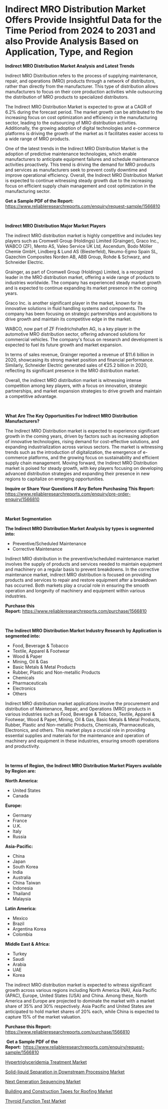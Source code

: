 <p><h1>Indirect MRO Distribution Market Offers Provide Insightful Data for the Time Period from 2024 to 2031 and also Provide Analysis Based on Application, Type, and Region</h1></p><p><strong>Indirect MRO Distribution Market Analysis and Latest Trends</strong></p>
<p><p>Indirect MRO Distribution refers to the process of supplying maintenance, repair, and operations (MRO) products through a network of distributors, rather than directly from the manufacturer. This type of distribution allows manufacturers to focus on their core production activities while outsourcing the distribution of MRO products to specialized distributors.</p><p>The Indirect MRO Distribution Market is expected to grow at a CAGR of 6.2% during the forecast period. The market growth can be attributed to the increasing focus on cost optimization and efficiency in the manufacturing sector, leading to the outsourcing of MRO distribution activities. Additionally, the growing adoption of digital technologies and e-commerce platforms is driving the growth of the market as it facilitates easier access to a wide range of MRO products.</p><p>One of the latest trends in the Indirect MRO Distribution Market is the adoption of predictive maintenance technologies, which enable manufacturers to anticipate equipment failures and schedule maintenance activities proactively. This trend is driving the demand for MRO products and services as manufacturers seek to prevent costly downtime and improve operational efficiency. Overall, the Indirect MRO Distribution Market is expected to continue witnessing steady growth due to the increasing focus on efficient supply chain management and cost optimization in the manufacturing sector.</p></p>
<p><strong>Get a Sample PDF of the Report:&nbsp;</strong> <a href="https://www.reliableresearchreports.com/enquiry/request-sample/1566810">https://www.reliableresearchreports.com/enquiry/request-sample/1566810</a></p>
<p>&nbsp;</p>
<p><strong>Indirect MRO Distribution Major Market Players</strong></p>
<p><p>The indirect MRO distribution market is highly competitive and includes key players such as Cromwell Group (Holdings) Limited (Grainger), Graco Inc., WABCO (ZF), Mento AS, Valeo Service UK Ltd, Ascendum, Bodo Möller Chemie GmbH, Lindberg & Lund AS (Biesterfeld), Neumo-Egmo Spain SL, Gazechim Composites Norden AB, ABB Group, Rohde & Schwarz, and Schneider Electric.</p><p>Grainger, as part of Cromwell Group (Holdings) Limited, is a recognized leader in the MRO distribution market, offering a wide range of products to industries worldwide. The company has experienced steady market growth and is expected to continue expanding its market presence in the coming years.</p><p>Graco Inc. is another significant player in the market, known for its innovative solutions in fluid handling systems and components. The company has been focusing on strategic partnerships and acquisitions to drive growth and maintain its competitive edge in the market.</p><p>WABCO, now part of ZF Friedrichshafen AG, is a key player in the automotive MRO distribution sector, offering advanced solutions for commercial vehicles. The company's focus on research and development is expected to fuel its future growth and market expansion.</p><p>In terms of sales revenue, Grainger reported a revenue of $11.6 billion in 2020, showcasing its strong market position and financial performance. Similarly, Schneider Electric generated sales of €25.2 billion in 2020, reflecting its significant presence in the MRO distribution market.</p><p>Overall, the indirect MRO distribution market is witnessing intense competition among key players, with a focus on innovation, strategic partnerships, and market expansion strategies to drive growth and maintain a competitive advantage.</p></p>
<p>&nbsp;</p>
<p><strong>What Are The Key Opportunities For Indirect MRO Distribution Manufacturers?</strong></p>
<p><p>The Indirect MRO Distribution market is expected to experience significant growth in the coming years, driven by factors such as increasing adoption of innovative technologies, rising demand for cost-effective solutions, and expanding industrialization across various sectors. The market is witnessing trends such as the introduction of digitalization, the emergence of e-commerce platforms, and the growing focus on sustainability and efficient supply chain management. Moving forward, the Indirect MRO Distribution market is poised for steady growth, with key players focusing on developing advanced distribution strategies and expanding their presence in new regions to capitalize on emerging opportunities.</p></p>
<p><strong>Inquire or Share Your Questions If Any Before Purchasing This Report:</strong> <a href="https://www.reliableresearchreports.com/enquiry/pre-order-enquiry/1566810">https://www.reliableresearchreports.com/enquiry/pre-order-enquiry/1566810</a></p>
<p>&nbsp;</p>
<p><strong>Market Segmentation</strong></p>
<p><strong>The Indirect MRO Distribution Market Analysis by types is segmented into:</strong></p>
<p><ul><li>Preventive/Scheduled Maintenance</li><li>Corrective Maintenance</li></ul></p>
<p><p>Indirect MRO distribution in the preventive/scheduled maintenance market involves the supply of products and services needed to maintain equipment and machinery on a regular basis to prevent breakdowns. In the corrective maintenance market, indirect MRO distribution is focused on providing products and services to repair and restore equipment after a breakdown has occurred. Both markets play a crucial role in ensuring the smooth operation and longevity of machinery and equipment within various industries.</p></p>
<p><strong>Purchase this Report:&nbsp;</strong><a href="https://www.reliableresearchreports.com/purchase/1566810">https://www.reliableresearchreports.com/purchase/1566810</a></p>
<p>&nbsp;</p>
<p><strong>The Indirect MRO Distribution Market Industry Research by Application is segmented into:</strong></p>
<p><ul><li>Food, Beverage & Tobacco</li><li>Textile, Apparel & Footwear</li><li>Wood & Paper</li><li>Mining, Oil & Gas</li><li>Basic Metals & Metal Products</li><li>Rubber, Plastic and Non-metallic Products</li><li>Chemicals</li><li>Pharmaceuticals</li><li>Electronics</li><li>Others</li></ul></p>
<p><p>Indirect MRO distribution market applications involve the procurement and distribution of Maintenance, Repair, and Operations (MRO) products in various industries such as Food, Beverage & Tobacco, Textile, Apparel & Footwear, Wood & Paper, Mining, Oil & Gas, Basic Metals & Metal Products, Rubber, Plastic and Non-metallic Products, Chemicals, Pharmaceuticals, Electronics, and others. This market plays a crucial role in providing essential supplies and materials for the maintenance and operation of machinery and equipment in these industries, ensuring smooth operations and productivity.</p></p>
<p>&nbsp;</p>
<p><strong>In terms of Region, the Indirect MRO Distribution Market Players available by Region are:</strong></p>
<p>
    <p> <strong> North America: </strong>
        <ul>
            <li>United States</li>
            <li>Canada</li>
        </ul>
        </p> 
    <p> <strong> Europe: </strong>
        <ul>
            <li>Germany</li>
            <li>France</li>
            <li>U.K.</li>
            <li>Italy</li>
            <li>Russia</li>
        </ul>
        </p> 
    <p> <strong> Asia-Pacific: </strong>
        <ul>
            <li>China</li>
            <li>Japan</li>
            <li>South Korea</li>
            <li>India</li>
            <li>Australia</li>
            <li>China Taiwan</li>
            <li>Indonesia</li>
            <li>Thailand</li>
            <li>Malaysia</li>
        </ul>
        </p> 
    <p> <strong> Latin America: </strong>
        <ul>
            <li>Mexico</li>
            <li>Brazil</li>
            <li>Argentina Korea</li>
            <li>Colombia</li>
        </ul>
        </p> 
    <p> <strong> Middle East & Africa: </strong>
        <ul>
            <li>Turkey</li>
            <li>Saudi</li>
            <li>Arabia</li>
            <li>UAE</li>
            <li>Korea</li>
        </ul>
    </p>
    </p>
<p><p>The indirect MRO distribution market is expected to witness significant growth across various regions including North America (NA), Asia Pacific (APAC), Europe, United States (USA) and China. Among these, North America and Europe are projected to dominate the market with a market share of 35% and 30% respectively. Asia Pacific and United States are anticipated to hold market shares of 20% each, while China is expected to capture 15% of the market valuation.</p></p>
<p><strong>Purchase this Report: </strong><a href="https://www.reliableresearchreports.com/purchase/1566810">https://www.reliableresearchreports.com/purchase/1566810</a></p>
<p>&nbsp;<strong>Get a Sample PDF of the Report:&nbsp;&nbsp;</strong><a href="https://www.reliableresearchreports.com/enquiry/request-sample/1566810">https://www.reliableresearchreports.com/enquiry/request-sample/1566810</a></p>
<p><strong></strong></p>
<p><p><a href="https://medium.com/@karleeprice2004/hypertriglyceridemia-treatment-market-trends-and-market-analysis-forecasted-for-period-2024-2031-9306ee62628c">Hypertriglyceridemia Treatment Market</a></p><p><a href="https://github.com/pgtimber/Market-Research-Report-List-1/blob/main/solid-liquid-separation-in-downstream-processing-market.md">Solid-liquid Separation in Downstream Processing Market</a></p><p><a href="https://medium.com/@karleeprice2004/analyzing-next-generation-sequencing-market-global-industry-perspective-and-forecast-2024-to-f3277ac55607">Next Generation Sequencing Market</a></p><p><a href="https://github.com/arionmp/Market-Research-Report-List-1/blob/main/building-and-construction-tapes-for-roofing-market.md">Building and Construction Tapes for Roofing Market</a></p><p><a href="https://medium.com/@evertkohler82/thyroid-function-test-market-insights-into-market-cagr-market-trends-and-growth-strategies-f26fd2551bda">Thyroid Function Test Market</a></p></p>